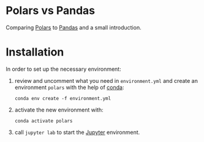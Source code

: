 # Polars vs Pandas

Comparing [Polars] to [Pandas] and a small introduction.

# Installation

In order to set up the necessary environment:

1. review and uncomment what you need in `environment.yml` and create an environment `polars` with the help of [conda]:
   ```
   conda env create -f environment.yml
   ```
2. activate the new environment with:
   ```
   conda activate polars
   ```
3. call `jupyter lab` to start the [Jupyter] environment.

[conda]: https://docs.conda.io/
[Jupyter]: https://jupyter.org/
[Polars]: https://pola-rs.github.io/polars-book/user-guide/index.html
[Pandas]: https://pandas.pydata.org/
